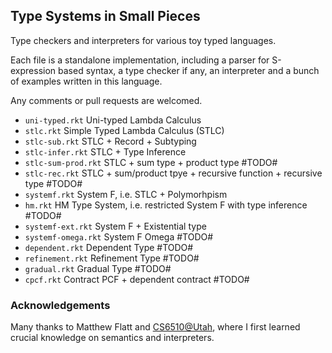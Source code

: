 ## Type Systems in Small Pieces

Type checkers and interpreters for various toy typed languages.

Each file is a standalone implementation, including a parser for S-expression based syntax, a type checker if any, an interpreter and a bunch of examples written in this language.

Any comments or pull requests are welcomed.

* `uni-typed.rkt` Uni-typed Lambda Calculus
* `stlc.rkt` Simple Typed Lambda Calculus (STLC)
* `stlc-sub.rkt` STLC + Record + Subtyping
* `stlc-infer.rkt` STLC + Type Inference
* `stlc-sum-prod.rkt` STLC + sum type + product type #TODO#
* `stlc-rec.rkt` STLC + sum/product tpye + recursive function + recursive type #TODO#
* `systemf.rkt` System F, i.e. STLC + Polymorhpism
* `hm.rkt` HM Type System, i.e. restricted System F with type inference #TODO#
* `systemf-ext.rkt` System F + Existential type
* `systemf-omega.rkt` System F Omega #TODO#
* `dependent.rkt` Dependent Type #TODO#
* `refinement.rkt` Refinement Type #TODO#
* `gradual.rkt` Gradual Type #TODO#
* `cpcf.rkt` Contract PCF + dependent contract #TODO#

### Acknowledgements 
Many thanks to Matthew Flatt and [CS6510@Utah](http://www.eng.utah.edu/~cs6510/schedule.html), where I first learned crucial knowledge on semantics and interpreters.
